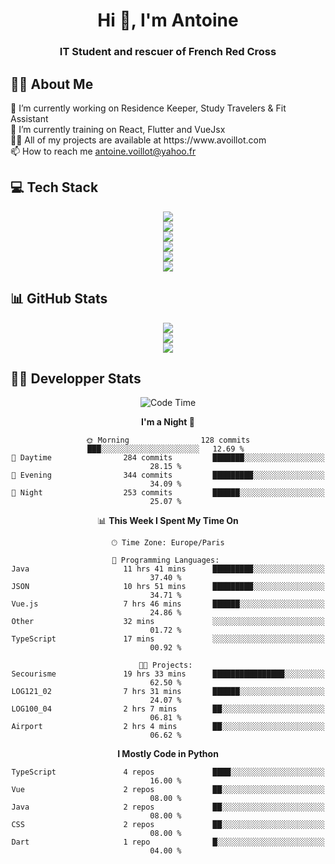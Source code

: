<h1 align="center" text-decoration="none">Hi 👋, I'm Antoine</h1>
<h3 align="center">IT Student and rescuer of French Red Cross</h3>

  
## 👨‍🎓 About Me
  <div align="left">
🔭 I’m currently working on Residence Keeper, Study Travelers & Fit Assistant</br>
🌱 I’m currently training on React, Flutter and VueJsx</br>
👨‍💻 All of my projects are available at https://www.avoillot.com</br>
📫 How to reach me <a href=mailto:antoine.voillot@yahoo.fr >antoine.voillot@yahoo.fr</a></br>
</div>

## 💻 Tech Stack
<div align="center">
  <img src="https://skillicons.dev/icons?i=nuxt,react,vue,vite,symfony" /></br>
  <img src="https://skillicons.dev/icons?i=ts,js,html,css,php" /></br>
  <img src="https://skillicons.dev/icons?i=c,java,py" /></br>
  <img src="https://skillicons.dev/icons?i=kotlin,flutter" /></br>
  <img src="https://skillicons.dev/icons?i=discord,bots" /></br>
  <img src="https://skillicons.dev/icons?i=androidstudio,figma,github,gitlab,postman,vscode" />
</div>

## 📊 GitHub Stats
<div align="center">

![](http://github-profile-summary-cards.vercel.app/api/cards/profile-details?username=Psykoxen&theme=dark)  <br/>
![](https://github-readme-streak-stats.herokuapp.com/?user=Psykoxen&theme=dark&hide_border=false)<br/>
![](https://github-readme-stats.vercel.app/api/top-langs/?username=Psykoxen&theme=dark&hide_border=false&include_all_commits=true&count_private=true&layout=compact)<br/>

</div>

## 👨‍💻 Developper Stats
<div align="center">

<!--START_SECTION:waka-->
![Code Time](http://img.shields.io/badge/Code%20Time-173%20hrs%2059%20mins-blue)

**I'm a Night 🦉** 

```text
🌞 Morning                128 commits         ███░░░░░░░░░░░░░░░░░░░░░░   12.69 % 
🌆 Daytime                284 commits         ███████░░░░░░░░░░░░░░░░░░   28.15 % 
🌃 Evening                344 commits         █████████░░░░░░░░░░░░░░░░   34.09 % 
🌙 Night                  253 commits         ██████░░░░░░░░░░░░░░░░░░░   25.07 % 
```


📊 **This Week I Spent My Time On** 

```text
🕑︎ Time Zone: Europe/Paris

💬 Programming Languages: 
Java                     11 hrs 41 mins      █████████░░░░░░░░░░░░░░░░   37.40 % 
JSON                     10 hrs 51 mins      █████████░░░░░░░░░░░░░░░░   34.71 % 
Vue.js                   7 hrs 46 mins       ██████░░░░░░░░░░░░░░░░░░░   24.86 % 
Other                    32 mins             ░░░░░░░░░░░░░░░░░░░░░░░░░   01.72 % 
TypeScript               17 mins             ░░░░░░░░░░░░░░░░░░░░░░░░░   00.92 % 

🐱‍💻 Projects: 
Secourisme               19 hrs 33 mins      ████████████████░░░░░░░░░   62.50 % 
LOG121_02                7 hrs 31 mins       ██████░░░░░░░░░░░░░░░░░░░   24.07 % 
LOG100_04                2 hrs 7 mins        ██░░░░░░░░░░░░░░░░░░░░░░░   06.81 % 
Airport                  2 hrs 4 mins        ██░░░░░░░░░░░░░░░░░░░░░░░   06.62 % 
```

**I Mostly Code in Python** 

```text
TypeScript               4 repos             ████░░░░░░░░░░░░░░░░░░░░░   16.00 % 
Vue                      2 repos             ██░░░░░░░░░░░░░░░░░░░░░░░   08.00 % 
Java                     2 repos             ██░░░░░░░░░░░░░░░░░░░░░░░   08.00 % 
CSS                      2 repos             ██░░░░░░░░░░░░░░░░░░░░░░░   08.00 % 
Dart                     1 repo              █░░░░░░░░░░░░░░░░░░░░░░░░   04.00 % 
```




<!--END_SECTION:waka-->

</div>
